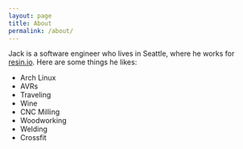 ```yaml
---
layout: page
title: About
permalink: /about/
---
```


Jack is a software engineer who lives in Seattle, where he works for
[resin.io](https://resin.io/). Here are some things he likes:

* Arch Linux
* AVRs
* Traveling
* Wine
* CNC Milling
* Woodworking
* Welding
* Crossfit


